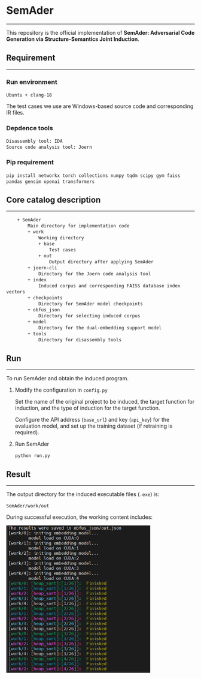 # SemAder

---

This repository is the official implementation of  **SemAder: Adversarial Code Generation via Structure-Semantics Joint Induction**.

## Requirement

---

### Run environment

```
Ubuntu + clang-18
```

The test cases we use are Windows-based source code and corresponding IR files.

### Depdence tools

```
Disassembly tool: IDA  
Source code analysis tool: Joern
```

### Pip requirement

```
pip install networkx torch collections numpy tqdm scipy gym faiss pandas gensim openai transformers
```

## Core catalog description

---

```
	+ SemAder
		Main directory for implementation code
		+ work
			Working directory
			+ base
				Test cases
			+ out
				Output directory after applying SemAder
		+ joern-cli
			Directory for the Joern code analysis tool
		+ index
			Induced corpus and corresponding FAISS database index vectors
		+ checkpoints
			Directory for SemAder model checkpoints
		+ obfus_json
			Directory for selecting induced corpus
		+ model
			Directory for the dual-embedding support model
		+ tools
			Directory for disassembly tools
```

## Run

---

To run SemAder and obtain the induced program.

1. Modify the configuration in `config.py`

   Set the name of the original project to be induced, the target function for induction, and the type of induction for the target function.

   Configure the API address (`base_url`) and key (`api_key`) for the evaluation model, and set up the training dataset (if retraining is required).

2. Run SemAder

   ```
   python run.py
   ```


## Result

---

The output directory for the induced executable files (`.exe`) is:

```
SemAder/work/out
```

During successful execution, the working content includes:

<img src=".\Figure\image-20250312103755622.png" alt="image-20250312103755622" style="zoom: 67%;" />
